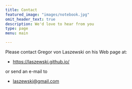 ```yaml
---
title: Contact
featured_image: "images/notebook.jpg"
omit_header_text: true
description: We'd love to hear from you
type: page
menu: main

---
```


Please contact Gregor von Laszewski on his Web page at:

* <https://laszewski.github.io/>

or send an e-mail to

* laszewski@gmail.com


